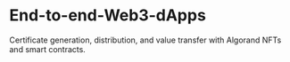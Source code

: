 # End-to-end-Web3-dApps
Certificate generation, distribution, and value transfer with Algorand NFTs and smart contracts.   
